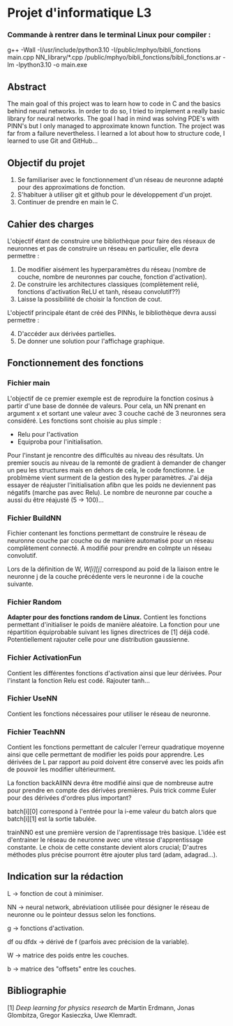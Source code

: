 # Projet d'informatique L3
### Commande à rentrer dans le terminal Linux pour compiler :

g++ -Wall -I/usr/include/python3.10 -I/public/mphyo/bibli_fonctions main.cpp NN_library/*.cpp /public/mphyo/bibli_fonctions/bibli_fonctions.ar -lm -lpython3.10 -o main.exe

 ## Abstract
   The main goal of this project was to learn how to code in C and the basics behind neural networks. In order to do so, I tried to implement a really basic library for neural networks. The goal I had in mind was solving PDE's with PINN's but I only managed to approximate known function. The project was far from a failure nevertheless. I learned a lot about how to structure code, I learned to use Git and GitHub... 

 ## Objectif du projet
 1. Se familiariser avec le fonctionnement d'un réseau de neuronne adapté pour des approximations de fonction.
 2. S'habituer à utiliser git et github pour le développement d'un projet. 
 3. Continuer de prendre en main le C.

 ## Cahier des charges
 L'objectif étant de construire une bibliothèque pour faire des réseaux de neuronnes et pas de construire un réseau en particulier, elle devra permettre :

 1. De modifier aisément les hyperparamètres du réseau (nombre de couche, nombre de neuronnes par couche, fonction d'activation).
 2. De construire les architectures classiques (complètement relié, fonctions d'activation ReLU et tanh, réseau convolutif??)
 3. Laisse la possibiliité de choisir la fonction de cout.

 L'objectif principale étant de créé des PINNs, le bibliothèque devra aussi permettre :

 4. D'accéder aux dérivées partielles.
 5. De donner une solution pour l'affichage graphique.

 ## Fonctionnement des fonctions
 ### Fichier main
 L'objectif de ce premier exemple est de reproduire la fonction cosinus à partir d'une base de donnée de valeurs. Pour cela, un NN prenant en argument x et sortant une valeur avec 3 couche caché de 3 neuronnes sera considéré. Les fonctions sont choisie au plus simple : 
 - Relu pour l'activation
 - Equiproba pour l'initialisation.

 Pour l'instant je rencontre des difficultés au niveau des résultats. Un premier soucis au niveau de la remonté de gradient à demander de changer un peu les structures mais en dehors de cela, le code fonctionne. Le problmème vient surment de la gestion des hyper paramètres. J'ai déja essayer de réajuster l'initialisation afibn que les poids ne deviennent pas négatifs (marche pas avec Relu). Le nombre de neuronne par couche a aussi du être réajusté (5 -> 100)... 

 ### Fichier BuildNN
Fichier contenant les fonctions permettant de construire le réseau de neuronne couche par couche ou de manière automatisé pour un réseau complètement connecté. 
A modifié pour prendre en colmpte un réseau convolutif.

 Lors de la définition de W, *W[i][j]* correspond au poid de la liaison entre le neuronne j de la couche précédente vers le neuronne i de la couche suivante.

### Fichier Random
**Adapter pour des fonctions random de Linux.**
Contient les fonctions permettant d'initialiser le poids de manière aléatoire. La fonction pour une répartition équiprobable suivant les lignes directrices de [1] déjà codé. 
Potentiellement rajouter celle pour une distribution gaussienne.

### Fichier ActivationFun
Contient les différentes fonctions d'activation ainsi que leur dérivées. Pour l'instant la fonction Relu est codé. Rajouter tanh...

### Fichier UseNN
Contient les fonctions nécessaires pour utiliser le réseau de neuronne.

### Fichier TeachNN
Contient les fonctions permettant de calculer l'erreur quadratique moyenne ainsi que celle permettant de modifier les poids pour apprendre.
Les dérivées de L par rapport au poid doivent être conservé avec les poids afin de pouvoir les modifier ultérieurment. 

La fonction backAllNN devra être modifié ainsi que de nombreuse autre pour prendre en compte des dérivées premières. Puis trick comme Euler pour des dérivées d'ordres plus important?

batch[i][0] correspond à l'entrée pour la i-eme valeur du batch alors que batch[i][1] est la sortie tabulée.

trainNN0 est une première version de l'aprentissage très basique. L'idée est d'entrainer le réseau de neuronne avec une vitesse d'apprentissage constante. Le choix de cette constante devient alors crucial; D'autres méthodes plus précise pourront être ajouter plus tard (adam, adagrad...).

## Indication sur la rédaction
L -> fonction de cout à minimiser.

NN -> neural network, abréviatioon utilisée pour désigner le réseau de neuronne ou le pointeur dessus selon les fonctions.

g -> fonctions d'activation.

df ou dfdx -> dérivé de f (parfois avec précision de la variable).

W -> matrice des poids entre les couches.

b -> matrice des "offsets" entre les couches.

## Bibliographie
[1] _Deep learning for physics research_ de Martin Erdmann, Jonas Glombitza, Gregor Kasieczka, Uwe Klemradt.
